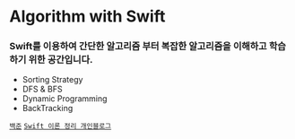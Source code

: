 # Algorithm with Swift

### Swift를 이용하여 간단한 알고리즘 부터 복잡한 알고리즘을 이해하고 학습 하기 위한 공간입니다.

- Sorting Strategy
- DFS & BFS
- Dynamic Programming 
- BackTracking

[`백준`](https://www.acmicpc.net/)
[`Swift 이론 정리 개인블로그`](https://blog.naver.com/guyeongjun)
